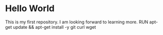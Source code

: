 # Hello World
This is my first repository.
I am looking forward to learning more.
RUN apt-get update && apt-get install -y git curl wget

